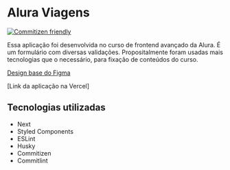 # Alura Viagens

[![Commitizen friendly](https://img.shields.io/badge/commitizen-friendly-brightgreen.svg)](http://commitizen.github.io/cz-cli/) 

Essa aplicação foi desenvolvida no curso de frontend avançado da Alura. É um formulário com diversas validações. Propositalmente foram usadas mais tecnologias que o necessário, para fixação de conteúdos do curso.

[Design base do Figma](https://www.figma.com/file/v4nQPeKCVR4fxJHqmF4TjK/Desafio-Bootcamp-NextJS-M%C3%B3dulo-2-extra?node-id=0%3A1)

[Link da aplicação na Vercel]
## Tecnologias utilizadas
- Next
- Styled Components
- ESLint
- Husky
- Commitizen
- Commitlint